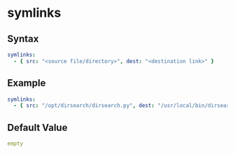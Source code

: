 # symlinks

## Syntax
```yml
symlinks:
  - { src: "<source file/directory>", dest: "<destination link>" }
```

## Example
```yml
symlinks:
  - { src: "/opt/dirsearch/dirsearch.py", dest: "/usr/local/bin/dirsearch" }
```

## Default Value
```yml
empty
```